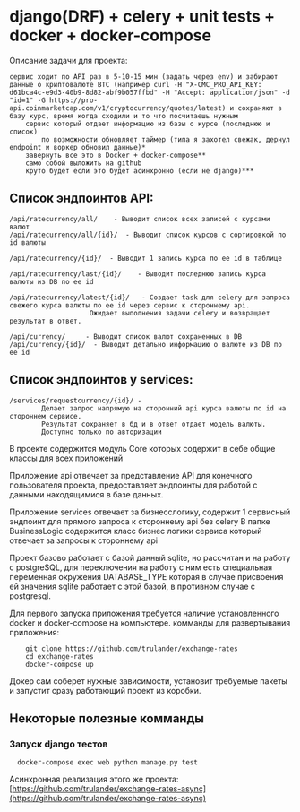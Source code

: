 # django(DRF) + celery + unit tests + docker + docker-compose
Описание задачи для проекта:
```team foundation
сервис ходит по API раз в 5-10-15 мин (задать через env) и забирают данные о криптовалюте BTC (например curl -H "X-CMC_PRO_API_KEY: d61bca4c-e9d3-40b9-8d82-abf9b057ffbd" -H "Accept: application/json" -d "id=1" -G https://pro-api.coinmarketcap.com/v1/cryptocurrency/quotes/latest) и сохраняют в базу курс, время когда сходили и то что посчитаешь нужным
    сервис который отдает информацию из базы о курсе (последнюю и список)
        по возможности обновляет таймер (типа я захотел свежак, дернул endpoint и воркер обновил данные)*
    завернуть все это в Docker + docker-compose**
    само собой выложить на github
    круто будет если это будет асинхронно (если не django)***
```


## Список эндпоинтов API:
```team foundation
/api/ratecurrency/all/    - Выводит список всех записей с курсами валют
/api/ratecurrency/all/{id}/  - Выводит список курсов с сортировкой по id валюты

/api/ratecurrency/{id}/  - Выводит 1 запись курса по ее id в таблице

/api/ratecurrency/last/{id}/    - Выводит последнюю запись курса валюты из DB по ее id

/api/ratecurrency/latest/{id}/   - Создает task для celery для запроса свежего курса валюты по ее id через сервис к стороннему api.
                    Ожидает выполнения задачи celery и возвращает результат в ответ.
                    
/api/currency/     - Выводит список валют сохраненных в DB
/api/currency/{id}/  - Выводит детально информацию о валюте из DB по ее id
```

## Список эндпоинтов у services:
```team foundation
/services/requestcurrency/{id}/ - 
        Делает запрос напрямую на сторонний api курса валюты по id на стороннем сервисе.
        Результат сохраняет в бд и в ответ отдает модель валюты.
        Доступно только по авторизации
```


В проекте содержится модуль Core которых содержит в себе общие классы для всех приложений

Приложение api отвечает за представление API для конечного пользователя проекта, предоставляет эндпоинты
для работой с данными находящимися в базе данных.

Приложение services отвечает за бизнесслогику, содержит 1 сервисный эндпоинт для прямого запроса к стороннему api без celery
В папке BusinessLogic содержится класс бизнес логики сервиса который отвечает за запросы к стороннему api

Проект базово работает с базой данный sqlite, но рассчитан и на работу с postgreSQL, для переключения на работу с ним есть 
специальная переменная окружения DATABASE_TYPE которая в случае присвоения ей значения sqlite работает с этой базой, в противном случае с postgresql.


Для первого запуска приложения требуется наличие установленного docker и docker-compose на компьютере.
комманды для развертывания приложения:
```shell
    git clone https://github.com/trulander/exchange-rates
    cd exchange-rates
    docker-compose up
```

Докер сам соберет нужные зависимости, установит требуемые пакеты и запустит сразу работающий проект из коробки.

## Некоторые полезные комманды
### Запуск django тестов
```shell
  docker-compose exec web python manage.py test
```

Асинхронная реализация этого же проекта: [https://github.com/trulander/exchange-rates-async](https://github.com/trulander/exchange-rates-async)
